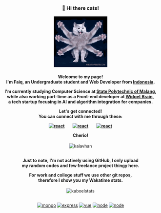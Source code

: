 ##
<h3 align="center">👋 Hi there cats!</h3>
<p align="center"><img src="image/cats-wave.gif" width="175" alt="Octo-wave"/></p>

<h4 align="center">
<p>Welcome to my page! <br/>I'm Faiq, an Undergraduate student and Web Developer from <a href="https://www.indonesia.travel/gb/en/home">Indonesia</a>.</p>
<p>I'm currently studying Computer Science at <a href="https://polinema.ac.id">State Polytechnic of Malang</a>, <br/>while also working part-time as a Front-end developer at <a href="https://widgetbrain.com">Widget Brain</a>, <br/> a tech startup focusing in AI and algorithm integration for companies.</p>
Let's get connected! <br/>You can connect with me through these:</p>
<p>
<a href="https://linkedin.com/in/faiqkaboel/" target="_blank"><img src="https://devicons.github.io/devicon/devicon.git/icons/linkedin/linkedin-original.svg" alt="react" width="30" height="30"/></a> &nbsp;&nbsp;&nbsp;&nbsp;&nbsp;&nbsp;
<a href="https://facebook.com/faiqkaboel/" target="_blank"><img src="https://devicons.github.io/devicon/devicon.git/icons/facebook/facebook-original.svg" alt="react" width="30" height="30"/></a> &nbsp;&nbsp;&nbsp;&nbsp;&nbsp;&nbsp;
<a href="https://twitter.com/krispykaboel/" target="_blank"><img src="https://devicons.github.io/devicon/devicon.git/icons/twitter/twitter-original.svg" alt="react" width="30" height="30"/> </a>
</p>
<p>Cherio!
</h4>

<p align="center"> 
<img src="https://komarev.com/ghpvc/?username=kaboel&style=flat&color=yellowgreen&label=Stalkers" alt="kalavhan" />
</p>

##

<h4 align="center">
<p>Just to note, I'm not actively using GitHub, I only upload <br/>my random codes and few freelance project thingy here.</p>
<p>For work and college stuff we use other git repos,<br/> therefore I show you my Wakatime stats.</p>
</h4>

<p align="center">
<img src="https://github-readme-stats.vercel.app/api/wakatime?username=faiqkaboel&theme=gotham" alt="kaboelstats"/></p>

##

<p align="center">
<a href="https://mongodb.com" target="_blank"><img src="https://devicons.github.io/devicon/devicon.git/icons/mongodb/mongodb-original.svg" alt="mongo" width="35" height="35"/></a>
<a href="https://expressjs.com" target="_blank"><img src="https://devicons.github.io/devicon/devicon.git/icons/express/express-original.svg" alt="express" width="35" height="35"/></a>
<a href="https://vuejs.org" target="_blank"><img src="https://devicons.github.io/devicon/devicon.git/icons/vuejs/vuejs-original.svg" alt="vue" width="35" height="35"/></a>
<a href="https://nodejs.org" target="_blank"><img src="https://devicons.github.io/devicon/devicon.git/icons/nodejs/nodejs-original.svg" alt="node" width="35" height="35"/></a>
<a href="https://laravel.com" target="_blank"><img src="https://devicons.github.io/devicon/devicon.git/icons/laravel/laravel-plain.svg" alt="node" width="35" height="35"/></a>
</p>
